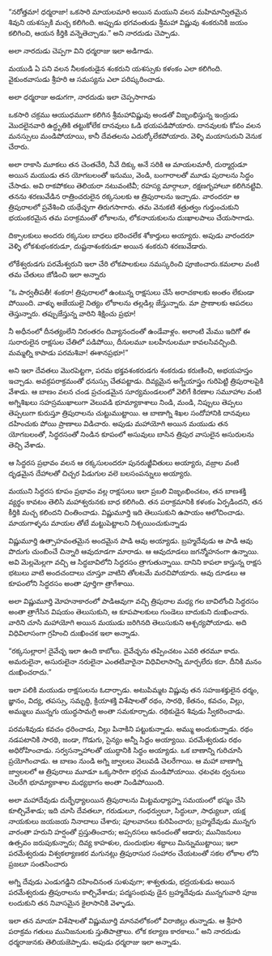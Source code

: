 ﻿“నరోత్తమా! ధర్మరాజా! ఒకసారి మాయలమారి అయిన మయుని వలన మహిమాన్వితమైన శివుని యశస్సుకి మచ్చ కలిగింది. అప్పుడు భగవంతుడు శ్రీమహా విష్ణువు శంకరునికి జయం కలిగించి, ఆయన కీర్తికి వన్నెతెచ్చాడు.” అని నారదుడు చెప్పాడు. 

అలా నారదుడు చెప్పగా విని ధర్మరాజు ఇలా అడిగాడు. 

మయుడి ఏ పని వలన నీలకంఠుడైన శంకరుని యశస్సుకు కళంకం ఎలా కలిగింది. వైకుంఠవాసుడు శ్రీహరి ఆ సమస్యను ఎలా పరిష్కరించాడు. 

అలా ధర్మరాజు అడుగగా, నారదుడు ఇలా చెప్పసాగాడు 

ఒకసారి చక్రము ఆయుధముగా కలిగిన శ్రీమహావిష్ణువు అండతో విజృంభిస్తున్న ఇంద్రుడు మొదలైనవారి ఉద్ధృతికి తట్టుకోలేక దానవులు ఓడి భయపడిపోయారు. దానవులకు కోపం వలన మనస్సులు మండిపోయాయి, కానీ దేవతలను ఎదుర్కోలేకపోయారు. వెళ్ళి మయాసురుని వెనుక చేరారు. 

అలా రాకాసి మూకలు తన చెంతచేరి, నీవే దిక్కు అనే సరికి ఆ మాయలమారీ, దుర్మార్గుడూ అయిన మయుడు తన యోగబలంతో ఇనుము, వెండి, బంగారాలతో మూడు పురాలను సిద్ధం చేసాడు. అవి రాకపోకలు తెలియరా నటువంటివీ; రహస్య మార్గాలూ, రక్షణగృహాలూ కలిగినట్టివి. తనను శరణువేడిన రాత్రించరులైన రక్కసులకు ఆ త్రిపురాలను ఇచ్చాడు. వారందరూ ఆ త్రిపురాలలో ప్రవేశించి యథేచ్ఛగా తిరుగసాగారు. తమ వెనుకటి శత్రుత్వం గుర్తుంచుకుని భయంకరమైన తమ పరాక్రమంతో లోకాలను, లోకనాయకులను దుఃఖాలపాలు చేయసాగాడు. 

దిక్పాలకులు అందరు రక్కసుల బాధలు భరించలేక శోకార్తులు అయ్యారు. అపుడు వారందరూ వెళ్ళి లోకశుభంకరుడూ, దుష్టనాశంకరుడూ అయిన శంకరుని శరణువేడారు. 

లోకేశ్వరుడగు పరమేశ్వరుని ఇలా చేరి లోకపాలకులు నమస్కరించి పూజించారు.కమలాల వంటి తమ చేతులు జోడించి ఇలా అన్నారు 

“ఓ పార్వతీపతీ! శంకరా! త్రిపురాలలో ఉంటున్న రాక్షసులు చేసే అరాచకాలకు అంతం లేకుండా పోయింది. వాళ్ళు అజేయులై నిత్యం లోకాలను తల్లడిల్ల జేస్తున్నారు. మా ప్రాణాలకు ఆపదలు తెస్తున్నారు. తప్పుజేస్తున్న వారిని శిక్షించు ప్రభూ! 

నీ అధీనంలో దీనత్యంలేని నిరంతరం దివ్యానందంతో ఉండేవాళ్లం. అలాంటి మేము ఇదిగో ఈ సురారులైన రాక్షసుల చేతిలో పడిపోయి, దీనులమూ బలహీనులమూ కావలసివచ్చింది. మమ్మల్ని కాపాడు పరమశివా! ఈశానప్రభూ!” 

అని ఇలా దేవతలు మొరపెట్టగా, పరమ భక్తవశంకరుడగు శంకరుడు కరుణించి, అభయహస్తం ఇచ్చాడు. అవక్రపరాక్రమంతో ధనుస్సు చేతపట్టాడు. దివ్యమైన అగ్నేయాస్త్రం గురిపెట్టి త్రిపురాలపైకి వేశాడు. ఆ బాణం వలన చండ ప్రచండమైన సూర్యమండలంలో వెలిగే కిరణాల సమూహాల వంటి అగ్నిశిఖలు సహస్రముఖాలుగా వెలువడి భూమ్యాకాశాలు నిండి, మండి, నిప్పులు తెప్పలు తెప్పలుగా కురుస్తూ త్రిపురాలను చుట్టుముట్టాయి. ఆ బాణాగ్ని శిఖల సందోహానికి దానవులు దహించుకు పోయి ప్రాణాలు విడిచారు. అపుడు మహాయోగి అయిన మయుడు తన యోగబలంతో, సిద్ధరసంతో నిండిన కూపంలో అసువులు బాసిన త్రిపుర వాసులైన అసురులను తెచ్చి వేశాడు. 

ఆ సిద్ధరస ప్రభావం వలన ఆ రక్కసులందరూ పునరుజ్జీవితులు అయ్యారు, వజ్రాల వంటి దృఢమైన దేహాలతో చిచ్చర పిడుగుల వలె బలసంపన్నులు అయ్యారు. 

మయుని సిద్ధరస కూపం ప్రభావం వల్ల రాక్షసులు ఇలా ప్రబలి విజృంభించటం, తన బాణశక్తి వ్యర్థం కావటం తెలిసి మహాశ్వరునకు బాధ కలిగింది. తన పరాక్రమానికి కళంకం ఏర్పడిందని, తన కీర్తికి మచ్చ కలిందని చింతించాడు. విష్ణుమూర్తి ఇది తెలుసుకుని ఉపాయం ఆలోచించాడు. మాయగాళ్ళను మాయల తోటే మట్టుపెట్టాలని నిశ్చయించుకున్నాడు 

విష్ణుమూర్తి ఉత్సాహవంతమైన అందమైన పాడి ఆవు అయ్యాడు. బ్రహ్మదేవుడు ఆ పాడి ఆవు పొదుగు చుంబించే చిన్నారి ఆవుదూడగా మారాడు. ఆ ఆవుదూడలు జగన్మోహనంగా ఉన్నాయి. అవి మెల్లమెల్లగా వచ్చి ఆ సిద్ధబావిలోని సిద్ధరసం త్రాగుతున్నాయి. దానిని కాపలా కాస్తున్న రాక్షస భటులు వాటి అందచందాలు చూస్తూ వాటిని తోలటమే మరచిపోయారు. ఆవు దూడలు ఆ కూపంలోని సిద్ధరసం అంతా పూర్తిగా త్రాగేశాయి. 

అలా విష్ణుమూర్తి మోహనాకారంలో పాడిఆవుగా వచ్చి త్రిపురాల మధ్య గల బావిలోంచి సిద్ధరసం అంతా త్రాగేసిన విషయం తెలుసుకుని, ఆ కూపపాలకులు గుండెలు బాదుకుని దుఃఖించారు. వారిని చూసి మహాయోగి అయిన మయుడు జరిగినది తెలుసుకుని ఆశ్చర్యపోయాడు. అది విధివిలాసంగా గ్రహించి దుఃఖించక ఇలా అన్నాడు. 

“రక్కసుల్లారా! దైవేచ్ఛ ఇలా ఉంది కాబోలు. దైవేచ్ఛను తప్పించటం ఎవరి తరమూ కాదు. అమరులైనా, అసురులైనా నరులైనా ఎంతటివారైనా విధివిలాసాన్ని మార్చలేరు కదా. దీనికి మనం దుఃఖించరాదు.” 

ఇలా పలికి మయుడు రాక్షసులను ఓదార్చాడు. అటుపిమ్మట విష్ణువు తన సహజశక్తులైన ధర్మం, జ్ఞానం, విద్య, తపస్సు, సమృద్ధి, క్రియాశక్తి విశేషాలతో రథం, సారథి, కేతనం, కవచం, విల్లు, అమ్ములు మున్నగు యుద్ధసామగ్రి అంతా సమకూర్చాడు. రథికుడైన శివుడు స్వీకరించాడు. 

పరమశివుడు కవచం ధరించాడు, విల్లు పినాకిని పట్టుకున్నాడు. అమ్ము అందుకున్నాడు. రథం నడపటానికి సారథి, జండా, గొడుగు, సైన్యం అన్నీ సిద్దం అయ్యాయి. పరమేశ్వరుడు రథం అధిరోహించాడు. సర్వసన్నాహాలతో యుద్ధానికి సిద్ధం అయ్యాడు. ఒక బాణాన్ని గురిచూసి ప్రయోగించాడు. ఆ బాణం నుండి అగ్ని జ్వాలలు వెలువడి చెలరేగాయి. ఆ మహా బాణాగ్ని జ్వాలలలో ఆ త్రిపురాలు మూడూ ఒక్కసారిగా భగ్గువ మండిపోయాయి. ఛటఛట ధ్వనులు చెలరేగి భూమ్యాకాశాల మధ్యభాగం అంతా నిండిపోయింది. 

అలా మహాదేవుడు దుర్భేధ్యాలయిన త్రిపురాలను మిట్టమధ్యాహ్న సమయంలో భస్మం చేసి కూల్చివేశాడు; ఇది చూసి దేవతలూ, గరుడులూ, గంధర్వులూ, సిద్ధులూ, సాధ్యులూ, యక్ష నాయకులు జయజయ నినాదాలు చేశారు; పూలవానలు కురిపించారు; బ్రహ్మదేవుడు మున్నగు వారంతా హరుని హర్షంతో ప్రస్తుతించారు; అప్సరసలు ఆనందంతో ఆడారు; మునిజనులు ఉత్సవం జరుపుకున్నారు; దివ్య కాహళుల, దుందుభుల శబ్దాలు మిన్నుముట్టాయి; ఇలా పరమేశ్వరుడు విశ్వకల్యాణకర మగునట్లు త్రిపురాసుర సంహారం చేయటంతో సకల లోకాల లోని ప్రజలూ సంతసించారు 

అగ్ని దేవుడు ఎండుగడ్డిని దహించినంత సుళువుగా; శాశ్వతుడు, భద్రయశుడు అయిన పరమేశ్వరుడు త్రిపురాలను కాల్చివేశాడు; పద్మసంభువు డైన బ్రహ్మదేవుడు మున్నగువారి పూజ లందుకుని తన నివాసమైన కైలాసానికి వెళ్ళాడు. 

ఇలా తన మాయా విశేషాలతో విష్ణుమూర్తి మానవలోకంలో విరాజిల్లు తున్నాడు. ఆ శ్రీహరి పరాక్రమ గతులు మునిజనులకు స్తుతిపాత్రాలు. లోక కల్యాణ కారకాలు.” అని నారదుడు ధర్మరాజునకు తెలియజెప్పాడు. అపుడు ధర్మరాజు ఇలా అన్నాడు. 

